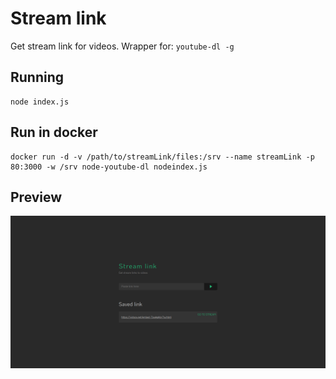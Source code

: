 # Stream link

Get stream link for videos. Wrapper for: ```youtube-dl -g```

## Running

```
node index.js
```
## Run in docker
```
docker run -d -v /path/to/streamLink/files:/srv --name streamLink -p 80:3000 -w /srv node-youtube-dl nodeindex.js
```

## Preview

![Stream Link](https://raw.githubusercontent.com/maeek/streamLink/master/preview.png)
